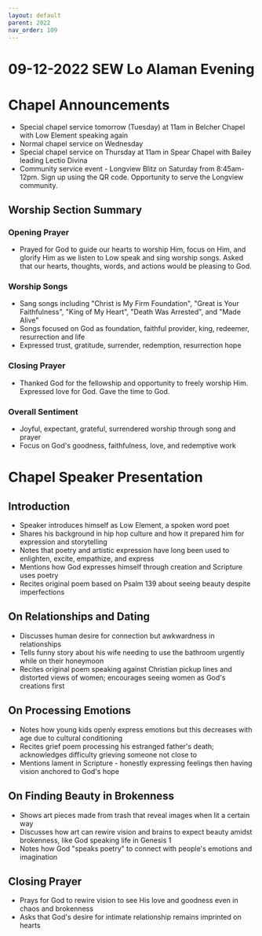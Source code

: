 ```yaml
---
layout: default
parent: 2022
nav_order: 109
---
```


# 09-12-2022 SEW Lo Alaman Evening



# Chapel Announcements

- Special chapel service tomorrow (Tuesday) at 11am in Belcher Chapel with Low Element speaking again
- Normal chapel service on Wednesday 
- Special chapel service on Thursday at 11am in Spear Chapel with Bailey leading Lectio Divina
- Community service event - Longview Blitz on Saturday from 8:45am-12pm. Sign up using the QR code. Opportunity to serve the Longview community.


## Worship Section Summary

### Opening Prayer
- Prayed for God to guide our hearts to worship Him, focus on Him, and glorify Him as we listen to Low speak and sing worship songs. Asked that our hearts, thoughts, words, and actions would be pleasing to God.  

### Worship Songs
- Sang songs including "Christ is My Firm Foundation", "Great is Your Faithfulness", "King of My Heart", "Death Was Arrested", and "Made Alive"
- Songs focused on God as foundation, faithful provider, king, redeemer, resurrection and life
- Expressed trust, gratitude, surrender, redemption, resurrection hope  

### Closing Prayer
- Thanked God for the fellowship and opportunity to freely worship Him. Expressed love for God. Gave the time to God.

### Overall Sentiment
- Joyful, expectant, grateful, surrendered worship through song and prayer
- Focus on God's goodness, faithfulness, love, and redemptive work


# Chapel Speaker Presentation

## Introduction
- Speaker introduces himself as Low Element, a spoken word poet
- Shares his background in hip hop culture and how it prepared him for expression and storytelling
- Notes that poetry and artistic expression have long been used to enlighten, excite, empathize, and express
- Mentions how God expresses himself through creation and Scripture uses poetry  
- Recites original poem based on Psalm 139 about seeing beauty despite imperfections

## On Relationships and Dating
- Discusses human desire for connection but awkwardness in relationships  
- Tells funny story about his wife needing to use the bathroom urgently while on their honeymoon
- Recites original poem speaking against Christian pickup lines and distorted views of women; encourages seeing women as God's creations first 

## On Processing Emotions
- Notes how young kids openly express emotions but this decreases with age due to cultural conditioning
- Recites grief poem processing his estranged father's death; acknowledges difficulty grieving someone not close to
- Mentions lament in Scripture - honestly expressing feelings then having vision anchored to God's hope

## On Finding Beauty in Brokenness  
- Shows art pieces made from trash that reveal images when lit a certain way
- Discusses how art can rewire vision and brains to expect beauty amidst brokenness, like God speaking life in Genesis 1
- Notes how God "speaks poetry" to connect with people's emotions and imagination 

## Closing Prayer
- Prays for God to rewire vision to see His love and goodness even in chaos and brokenness
- Asks that God's desire for intimate relationship remains imprinted on hearts